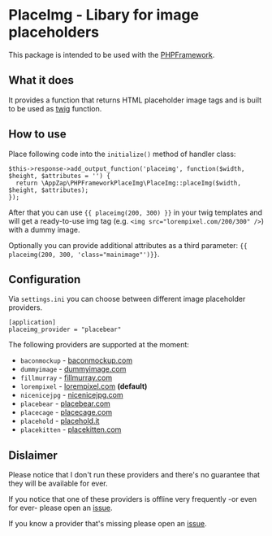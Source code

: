 # PlaceImg - Libary for image placeholders

This package is intended to be used with the [PHPFramework](https://github.com/app-zap/PHPFramework).

## What it does

It provides a function that returns HTML placeholder image tags and is built to be used as [twig](http://twig.sensiolabs.org/) function.

## How to use

Place following code into the `initialize()` method of handler class:

    $this->response->add_output_function('placeimg', function($width, $height, $attributes = '') {
      return \AppZap\PHPFrameworkPlaceImg\PlaceImg::placeImg($width, $height, $attributes);
    });

After that you can use `{{ placeimg(200, 300) }}` in your twig templates and will get a ready-to-use img tag (e.g. `<img src="lorempixel.com/200/300" />`) with a dummy image.

Optionally you can provide additional attributes as a third parameter:  `{{ placeimg(200, 300, 'class="mainimage"')}}`.

## Configuration

Via `settings.ini` you can choose between different image placeholder providers.

    [application]
    placeimg_provider = "placebear"

The following providers are supported at the moment:

*  `baconmockup` - [baconmockup.com](http://baconmockup.com/)
*  `dummyimage` - [dummyimage.com](http://dummyimage.com/)
*  `fillmurray` - [fillmurray.com](http://fillmurray.com/)
*  `lorempixel` - [lorempixel.com](http://lorempixel.com/) **(default)**
*  `nicenicejpg` - [nicenicejpg.com](http://nicenicejpg.com/)
*  `placebear` - [placebear.com](http://placebear.com/)
*  `placecage` - [placecage.com](http://placecage.com/)
*  `placehold` - [placehold.it](http://placehold.it/)
*  `placekitten` - [placekitten.com](http://placekitten.com/)

## Dislaimer

Please notice that I don't run these providers and there's no guarantee that they will be available for ever.

If you notice that one of these providers is offline very frequently -or even for ever- please open an [issue](https://github.com/app-zap/PHPFrameworkPlaceImg/issues).

If you know a provider that's missing please open an [issue](https://github.com/app-zap/PHPFrameworkPlaceImg/issues).